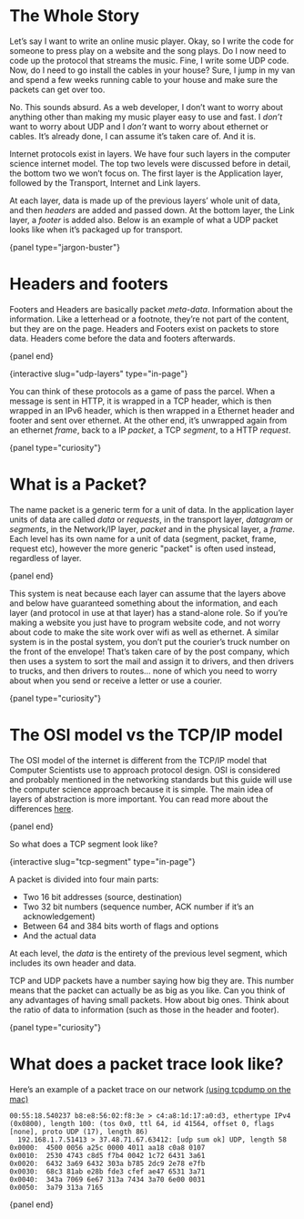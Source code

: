 # The Whole Story

Let’s say I want to write an online music player.
Okay, so I write the code for someone to press play on a website and the song plays.
Do I now need to code up the protocol that streams the music.
Fine, I write some UDP code.
Now, do I need to go install the cables in your house?
Sure, I jump in my van and spend a few weeks running cable to your house and make sure the packets can get over too.

No.
This sounds absurd.
As a web developer, I don’t want to worry about anything other than making my music player easy to use and fast.
I *don’t* want to worry about UDP and I *don’t* want to worry about ethernet or cables.
It’s already done, I can assume it’s taken care of.
And it is.

Internet protocols exist in layers.
We have four such layers in the computer science internet model.
The top two levels were discussed before in detail, the bottom two we won’t focus on.
The first layer is the Application layer, followed by the Transport, Internet and Link layers.

At each layer, data is made up of the previous layers’ whole unit of data, and then *headers* are added and passed down.
At the bottom layer, the Link layer, a *footer* is added also.
Below is an example of what a UDP packet looks like when it’s packaged up for transport.

{panel type="jargon-buster"}

# Headers and footers

Footers and Headers are basically packet *meta-data*.
Information about the information.
Like a letterhead or a footnote, they’re not part of the content, but they are on the page.
Headers and Footers exist on packets to store data.
Headers come before the data and footers afterwards.

{panel end}

{interactive slug="udp-layers" type="in-page"}

You can think of these protocols as a game of pass the parcel.
When a message is sent in HTTP, it is wrapped in a TCP header, which is then wrapped in an IPv6 header, which is then wrapped in a Ethernet header and footer and sent over ethernet.
At the other end, it’s unwrapped again from an ethernet *frame*, back to a IP *packet*, a TCP *segment*, to a HTTP *request*.

{panel type="curiosity"}

# What is a Packet?

The name packet is a generic term for a unit of data.
In the application layer units of data are called *data* or *requests*, in the transport layer, *datagram* or *segments*, in the Network/IP layer, *packet* and in the physical layer, a *frame*.
Each level has its own name for a unit of data (segment, packet, frame, request etc), however the more generic "packet" is often used instead, regardless of layer.

{panel end}

This system is neat because each layer can assume that the layers above and below have guaranteed something about the information, and each layer (and protocol in use at that layer) has a stand-alone role.
So if you’re making a website you just have to program website code, and not worry about code to make the site work over wifi as well as ethernet.
A similar system is in the postal system, you don’t put the courier’s truck number on the front of the envelope!
That’s taken care of by the post company, which then uses a system to sort the mail and assign it to drivers, and then drivers to trucks, and then drivers to routes… none of which you need to worry about when you send or receive a letter or use a courier.

{panel type="curiosity"}

# The OSI model vs the TCP/IP model

The OSI model of the internet is different from the TCP/IP model that Computer Scientists use to approach protocol design.
OSI is considered and probably mentioned in the networking standards but this guide will use the computer science approach because it is simple.
The main idea of layers of abstraction is more important.
You can read more about the differences [here](https://en.wikipedia.org/wiki/Internet_protocol_suite#Comparison_of_TCP.2FIP_and_OSI_layering).

{panel end}

So what does a TCP segment look like?

{interactive slug="tcp-segment" type="in-page"}

A packet is divided into four main parts:

- Two 16 bit addresses (source, destination)
- Two 32 bit numbers (sequence number, ACK number if it’s an acknowledgement)
- Between 64 and 384 bits worth of flags and options
- And the actual data

At each level, the *data* is the entirety of the previous level segment, which includes its own header and data.

TCP and UDP packets have a number saying how big they are.
This number means that the packet can actually be as big as you like.
Can you think of any advantages of having small packets.
How about big ones.
Think about the ratio of data to information (such as those in the header and footer).

{panel type="curiosity"}

# What does a packet trace look like?

Here’s an example of a packet trace on our network [(using tcpdump on the mac)](http://support.apple.com/kb/HT3994)

```
00:55:18.540237 b8:e8:56:02:f8:3e > c4:a8:1d:17:a0:d3, ethertype IPv4 (0x0800), length 100: (tos 0x0, ttl 64, id 41564, offset 0, flags [none], proto UDP (17), length 86)
  192.168.1.7.51413 > 37.48.71.67.63412: [udp sum ok] UDP, length 58
0x0000:  4500 0056 a25c 0000 4011 aa18 c0a8 0107
0x0010:  2530 4743 c8d5 f7b4 0042 1c72 6431 3a61
0x0020:  6432 3a69 6432 303a b785 2dc9 2e78 e7fb
0x0030:  68c3 81ab e28b fde3 cfef ae47 6531 3a71
0x0040:  343a 7069 6e67 313a 7434 3a70 6e00 0031
0x0050:  3a79 313a 7165

```

{panel end}
